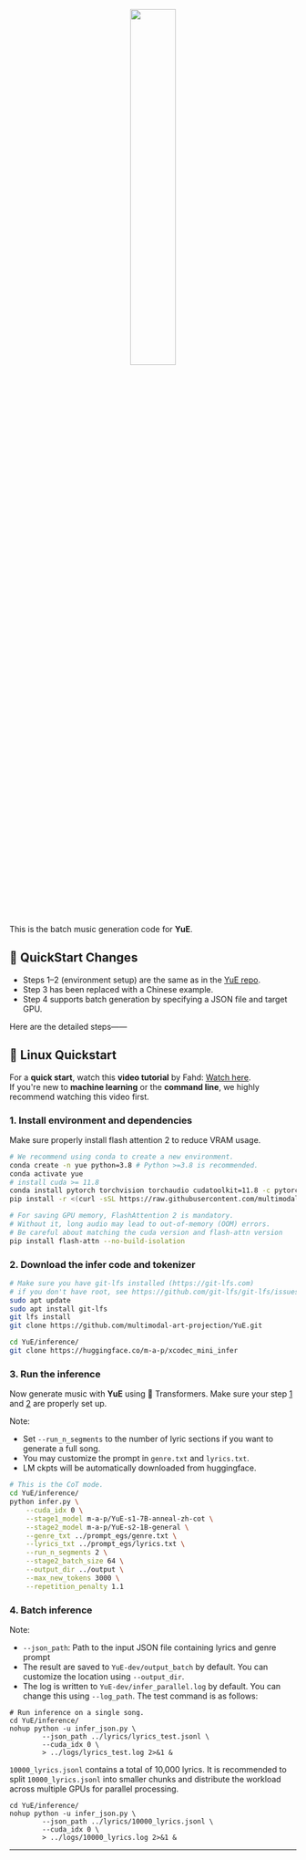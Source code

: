 <p align="center">
    <picture>
        <source srcset="./assets/logo/黑底.svg" media="(prefers-color-scheme: dark)">
        <img src="./assets/logo/白底.svg" width="40%">
    </picture>
</p>


<br>


This is the batch music generation code for **YuE**.

## 🔧 QuickStart Changes

- Steps 1–2 (environment setup) are the same as in the [YuE repo](https://github.com/multimodal-art-projection/YuE).
- Step 3 has been replaced with a Chinese example.
- Step 4 supports batch generation by specifying a JSON file and target GPU.
  
Here are the detailed steps——

## 🐧 Linux Quickstart
For a **quick start**, watch this **video tutorial** by Fahd: [Watch here](https://www.youtube.com/watch?v=RSMNH9GitbA).  
If you're new to **machine learning** or the **command line**, we highly recommend watching this video first.  

### 1. Install environment and dependencies
Make sure properly install flash attention 2 to reduce VRAM usage. 
```bash
# We recommend using conda to create a new environment.
conda create -n yue python=3.8 # Python >=3.8 is recommended.
conda activate yue
# install cuda >= 11.8
conda install pytorch torchvision torchaudio cudatoolkit=11.8 -c pytorch -c nvidia
pip install -r <(curl -sSL https://raw.githubusercontent.com/multimodal-art-projection/YuE/main/requirements.txt)

# For saving GPU memory, FlashAttention 2 is mandatory. 
# Without it, long audio may lead to out-of-memory (OOM) errors.
# Be careful about matching the cuda version and flash-attn version
pip install flash-attn --no-build-isolation
```

### 2. Download the infer code and tokenizer
```bash
# Make sure you have git-lfs installed (https://git-lfs.com)
# if you don't have root, see https://github.com/git-lfs/git-lfs/issues/4134#issuecomment-1635204943
sudo apt update
sudo apt install git-lfs
git lfs install
git clone https://github.com/multimodal-art-projection/YuE.git

cd YuE/inference/
git clone https://huggingface.co/m-a-p/xcodec_mini_infer
```

### 3. Run the inference
Now generate music with **YuE** using 🤗 Transformers. Make sure your step [1](#1-install-environment-and-dependencies) and [2](#2-download-the-infer-code-and-tokenizer) are properly set up. 

Note:
- Set `--run_n_segments` to the number of lyric sections if you want to generate a full song. 
- You may customize the prompt in `genre.txt` and `lyrics.txt`. 
- LM ckpts will be automatically downloaded from huggingface. 

```bash
# This is the CoT mode.
cd YuE/inference/
python infer.py \
    --cuda_idx 0 \
    --stage1_model m-a-p/YuE-s1-7B-anneal-zh-cot \
    --stage2_model m-a-p/YuE-s2-1B-general \
    --genre_txt ../prompt_egs/genre.txt \
    --lyrics_txt ../prompt_egs/lyrics.txt \
    --run_n_segments 2 \
    --stage2_batch_size 64 \
    --output_dir ../output \
    --max_new_tokens 3000 \
    --repetition_penalty 1.1
```


### 4. Batch inference

Note:
- `--json_path`: Path to the input JSON file containing lyrics and genre prompt
- The result are saved to `YuE-dev/output_batch` by default. You can customize the location using `--output_dir`.
- The log is written to `YuE-dev/infer_parallel.log` by default. You can change this using `--log_path`.
The test command is as follows:
```
# Run inference on a single song.
cd YuE/inference/
nohup python -u infer_json.py \
        --json_path ../lyrics/lyrics_test.jsonl \
        --cuda_idx 0 \
        > ../logs/lyrics_test.log 2>&1 &
```
`10000_lyrics.jsonl` contains a total of 10,000 lyrics.
It is recommended to split `10000_lyrics.jsonl` into smaller chunks and distribute the workload across multiple GPUs for parallel processing.
```
cd YuE/inference/
nohup python -u infer_json.py \
        --json_path ../lyrics/10000_lyrics.jsonl \
        --cuda_idx 0 \
        > ../logs/10000_lyrics.log 2>&1 &
```

---


<br>
